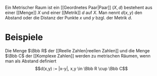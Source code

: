 Ein Metrischer Raum ist ein [[Geordnetes Paar|Paar]] $(X, d)$ bestehent aus einer [[Menge]] $X$ und einer [[Metrik]] $d$ auf $X$. Man nennt $d(x,y)$ den Abstand oder die Distanz der Punkte $x$ und $y$ bzgl. der Metrik $d$.

# Beispiele
Die Menge $\Bbb R$ der [[Reelle Zahlen|reellen Zahlen]] und die Menge $\Bbb C$ der [[Komplexe Zahlen]] werden zu metrischen Räumen, wenn man als Abstand definiert
$$d(x,y) := |x-y|, x,y \in \Bbb R \cup \Bbb C$$
